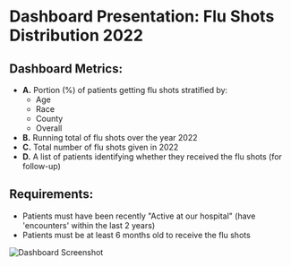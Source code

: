 # Dashboard Presentation: Flu Shots Distribution 2022

## Dashboard Metrics:
- **A.** Portion (%) of patients getting flu shots stratified by:
  - Age
  - Race
  - County
  - Overall
- **B.** Running total of flu shots over the year 2022
- **C.** Total number of flu shots given in 2022
- **D.** A list of patients identifying whether they received the flu shots (for follow-up)

## Requirements:
- Patients must have been recently "Active at our hospital" (have 'encounters' within the last 2 years)
- Patients must be at least 6 months old to receive the flu shots

![Dashboard Screenshot](https://github.com/kylecalbert/SQLBasicsHealthCare/assets/20683951/746d8f7a-2c99-4134-9176-25467cc1d1b8)

